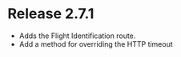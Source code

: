 # Release 2.7.1
* Adds the Flight Identification route.
* Add a method for overriding the HTTP timeout